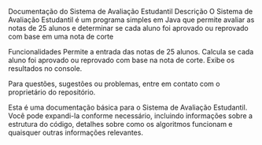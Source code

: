 Documentação do Sistema de Avaliação Estudantil
Descrição
O Sistema de Avaliação Estudantil é um programa simples em Java que permite avaliar as notas de 25 alunos e determinar se cada aluno foi aprovado ou reprovado com base em uma nota de corte 

Funcionalidades
Permite a entrada das notas de 25 alunos.
Calcula se cada aluno foi aprovado ou reprovado com base na nota de corte.
Exibe os resultados no console.


Para questões, sugestões ou problemas, entre em contato com o proprietário do repositório.

Esta é uma documentação básica para o Sistema de Avaliação Estudantil. Você pode expandi-la conforme necessário, incluindo informações sobre a estrutura do código, detalhes sobre como os algoritmos funcionam e quaisquer outras informações relevantes.





